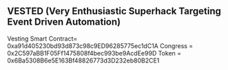 ## VESTED (Very Enthusiastic Superhack Targeting Event Driven Automation)
Vesting Smart Contract= 0xa91d405230bd93d873c98c9ED96285775ec1dC1A
Congress = 0x2C597aBB1F05Ff1475808f4bec993be9AcdEe99D
Token = 0x6Ba5308B6e5E163Bf48826773d3D232eb80B2CE1